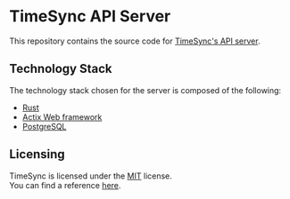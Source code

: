 # TimeSync API Server
This repository contains the source code for [TimeSync's API server](https://github.com/peter-donovan/timesync).

## Technology Stack
The technology stack chosen for the server is composed of the following:
- [Rust](https://www.rust-lang.org/)
- [Actix Web framework](https://actix.rs/)
- [PostgreSQL](https://postgresql.org/)

## Licensing
TimeSync is licensed under the [MIT](LICENSE)&nbsp;license.<br />
You can find a reference [here](https://opensource.org/licenses/MIT).
